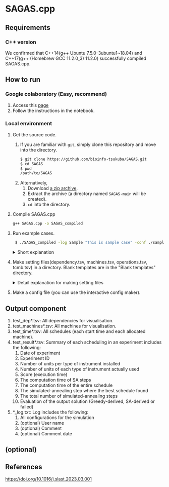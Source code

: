 SAGAS.cpp
========

## Requirements
### C++ version
We confirmed that C++14(g++ Ubuntu 7.5.0-3ubuntu1~18.04) and C++17(g++ (Homebrew GCC 11.2.0_3) 11.2.0) successfully compiled SAGAS.cpp.

## How to run

### Google colaboratory (Easy, recommend)

1. Access this [page](https://colab.research.google.com/github/bioinfo-tsukuba/SAGAS/blob/main/SAGASforGithub.ipynb)
3. Follow the instructions in the notebook.


### Local environment

1. Get the source code.
    1. If you are familiar with `git`, simply clone this repository and move into the directory.
        ```zsh
        $ git clone https://github.com/bioinfo-tsukuba/SAGAS.git
        $ cd SAGAS
        $ pwd
        /path/to/SAGAS
        ```
    1. Alternatively,
        1. Download [a zip archive](https://github.com/bioinfo-tsukuba/SAGAS/archive/main.zip).
        2. Extract the archive (a directory named `SAGAS-main` will be created).
        3. `cd` into the directory.
2. Compile SAGAS.cpp
    ```zsh
    g++ SAGAS.cpp -o SAGAS_compiled
    ```
4. Run example cases.
    ```zsh
     $ ./SAGAS_compiled -log Sample "This is sample case" -conf ./sample/configs/Gu2016x1_sample.tsv
    ```
    
    <details><summary>Short explanation</summary>
    
    ```zsh
    SAGAS_compiled -log Userbane "memo" -conf config.tsv [-penalty {penalty}] [-gl {gl} {failedskip}]
    ```

    </details>
5. Make setting files(dependency.tsv, machines.tsv, operations.tsv, tcmb.tsv) in a directory. Blank templates are in the "Blank templates" directory.
    <details><summary>Detail explanation for making setting files</summary>
    
    1. machines.tsv
        
        The No.[Machine_ID] machine is a type [Machine_type] machine. It is called [Machine_name].
        
    1. operations.tsv
    
        The [Operation_ID]-th operation in the [Job_ID]-th job can be processed by the type [Compatible_machine] machine within [Processing_time] \(msec).
        
    1. dependency.tsv
        
        Let the [Operation_ID_1]-th operation in the [Job_ID]-th job be $O_a$.
    
        Let the [Operation_ID_2]-th operation in the [Job_ID]-th job be $O_b$.
    
        $O_a$ must finish before $O_b$ begins.
        
    1. tcmb.tsv (a little bit complex)
    
        Let the [Operation_ID_1]-th operation in the [Job_ID]-th job be $O_a$.
    
        Let the [Operation_ID_2]-th operation in the [Job_ID]-th job be $O_b$.
        
        1. Pattern A ([Point_1] == Start && [Point_2] == Start)
            
            The absolute difference between the start time of operation $O_a$ and the start time of operation $O_b$ must be less than or equal to [Time_constraint].
            
        1. Pattern A ([Point_1] == End && [Point_2] == Start)
        
            The absolute difference between the end time of operation $O_a$ and the start time of operation $O_b$ must be less than or equal to [Time_constraint].
                    
        1. Pattern A ([Point_1] == Start && [Point_2] == End)
        
            The absolute difference between the start time of operation $O_a$ and the end time of operation $O_b$ must be less than or equal to [Time_constraint].
                    
        1. Pattern A ([Point_1] == End && [Point_2] == End)
        
            The absolute difference between the end time of operation $O_a$ and the end time of operation $O_b$ must be less than or equal to [Time_constraint].
    
    </details>
    
6. Make a config file (you can use the interactive config maker).


## Output component

1. test_dep*.tsv: All dependencies for visualisation.
2. test_machines*.tsv: All machines for visualisation.
3. test_time*.tsv: All schedules (each start time and each allocated machine).
4. test_result*.tsv: Summary of each scheduling in an experiment includes the following:
    1. Date of experiment
    2. Experiment ID
    3. Number of units per type of instrument installed
    4. Number of units of each type of instrument actually used
    5. Score (execution time)
    6. The computation time of SA steps
    7. The computation time of the entire schedule
    8. The simulated-annealing step where the best schedule found
    9. The total number of simulated-annealing steps
    10. Evaluation of the output solution (Greedy-derived, SA-derived or failed)
5. \*\_log.txt: Log includes the following:
    1. All configurations for the simulation
    2. (optional) User name
    3. (optional) Comment
    4. (optional) Comment date



## (optional)

## References
https://doi.org/10.1016/j.slast.2023.03.001
